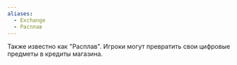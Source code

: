 ```yaml
---
aliases:
  - Exchange
  - Расплав
---
```


Также известно как "Расплав". Игроки могут превратить свои цифровые предметы в кредиты магазина.